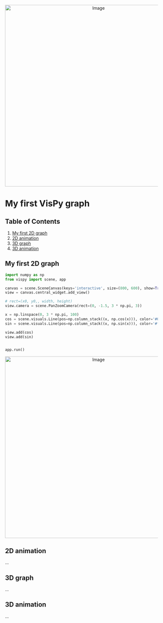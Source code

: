 <p align="center">
  <img src="https://github.com/user-attachments/assets/ac9abbc0-bed6-4807-b13b-a6112e12b81d" alt="Image" width="600">
</p>

# My first VisPy graph

## Table of Contents
1. [My first 2D graph](#my-first-2d-graph)
2. [2D animation](#2d-animation)
3. [3D graph](#3d-graph)
4. [3D animation](#3d-animation)

## My first 2D graph

```python
import numpy as np
from vispy import scene, app

canvas = scene.SceneCanvas(keys='interactive', size=(800, 600), show=True, bgcolor='#121212')
view = canvas.central_widget.add_view()

# rect=(x0, y0,, width, height)
view.camera = scene.PanZoomCamera(rect=(0, -1.5, 3 * np.pi, 3))

x = np.linspace(0, 3 * np.pi, 100)
cos = scene.visuals.Line(pos=np.column_stack((x, np.cos(x))), color='#0fffff', width=2)
sin = scene.visuals.Line(pos=np.column_stack((x, np.sin(x))), color='#ffffff', width=2)

view.add(cos)
view.add(sin)


app.run()
```

<p align="center">
  <img src="https://github.com/user-attachments/assets/1778cea7-5cae-4d06-b060-384107546534" alt="Image" width="600">
</p>



## 2D animation
...

## 3D graph
...

## 3D animation
...
